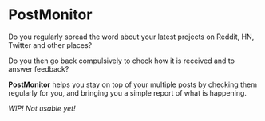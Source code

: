 # PostMonitor

Do you regularly spread the word about your latest projects on Reddit, HN, Twitter and other places?

Do you then go back compulsively to check how it is received and to answer feedback?

**PostMonitor** helps you stay on top of your multiple posts by checking them regularly for you, and bringing you a simple report of what is happening.

*WIP! Not usable yet!*
